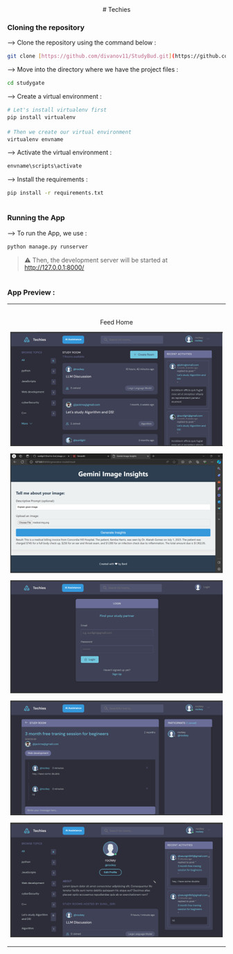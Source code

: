 <div align="center">
  # Techies
</div>

### Cloning the repository

--> Clone the repository using the command below :
```bash
git clone [https://github.com/divanov11/StudyBud.git](https://github.com/sunilgiri7/Techies.git)

```

--> Move into the directory where we have the project files : 
```bash
cd studygate

```

--> Create a virtual environment :
```bash
# Let's install virtualenv first
pip install virtualenv

# Then we create our virtual environment
virtualenv envname

```

--> Activate the virtual environment :
```bash
envname\scripts\activate

```

--> Install the requirements :
```bash
pip install -r requirements.txt

```

#

### Running the App

--> To run the App, we use :
```bash
python manage.py runserver

```

> ⚠ Then, the development server will be started at http://127.0.0.1:8000/

#

### App Preview :

<table width="100%"> 
<tr>
<td width="50%">      
&nbsp; 
<br>
<p align="center">
  Feed Home
</p>
  
<!-- <img src="https://github.com/sunilgiri7/Techies/blob/main/preview/feed.png"> -->
![feed](https://github.com/sunilgiri7/Techies/blob/main/preview/feed-new.png)

<!-- <img src="https://github.com/sunilgiri7/Techies/blob/main/preview/room.png"> -->
![AI Assistance](https://github.com/sunilgiri7/Techies/blob/main/preview/AI.png)

<!-- <img src="https://github.com/sunilgiri7/Techies/blob/main/preview/signIn.png"> -->
![Login](https://github.com/sunilgiri7/Techies/blob/main/preview/login-new.png)

<!-- <img src="https://github.com/sunilgiri7/Techies/blob/main/preview/signIn.png"> -->
![Room](https://github.com/sunilgiri7/Techies/blob/main/preview/room-new.png)

<!-- <img src="https://github.com/sunilgiri7/Techies/blob/main/preview/signIn.png"> -->
![Room](https://github.com/sunilgiri7/Techies/blob/main/preview/profile.png)
</table>

